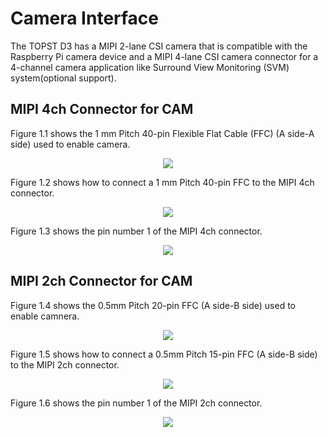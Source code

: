 <h1>
  Camera Interface
</h1>

The TOPST D3 has a MIPI 2-lane CSI camera that is compatible with the Raspberry Pi camera device and a MIPI 4-lane CSI camera connector for a 4-channel camera application like Surround View Monitoring (SVM) system(optional support).  


## MIPI 4ch Connector for CAM  

Figure 1.1 shows the 1 mm Pitch 40-pin Flexible Flat Cable (FFC) (A side-A side) used to enable camera.  
<p align="center"><img src="https://github.com/Topst-Dev/Documentation/assets/161264431/75f14ff9-1bf1-4ca9-9daa-7f837e758307"></p>  

Figure 1.2 shows how to connect a 1 mm Pitch 40-pin FFC to the MIPI 4ch connector.  
<p align="center"><img src="https://github.com/Topst-Dev/Documentation/assets/161264431/e9a9e2b5-b6e3-4b69-84eb-89d42f92864a"></p>  

Figure 1.3 shows the pin number 1 of the MIPI 4ch connector.  
<p align="center"><img src="https://github.com/Topst-Dev/Documentation/assets/161264431/fbb93213-d9e8-45cb-9603-b80537ec528c"></p>  


## MIPI 2ch Connector for CAM  

Figure 1.4 shows the 0.5mm Pitch 20-pin FFC (A side-B side) used to enable camnera.  
<p align="center"><img src="https://github.com/Topst-Dev/Documentation/assets/161264431/d7b071d2-8110-4be5-9df0-a733a271a507"></p>  

Figure 1.5 shows how to connect a 0.5mm Pitch 15-pin FFC (A side-B side) to the MIPI 2ch connector.  
<p align="center"><img src="https://github.com/Topst-Dev/Documentation/assets/161264431/01f1e1e4-9d8a-4bb0-be0e-bef5d71013c0"></p>  

Figure 1.6 shows the pin number 1 of the MIPI 2ch connector.  
<p align="center"><img src="https://github.com/Topst-Dev/Documentation/assets/161264431/5be833fb-0b07-40f0-80f6-750c063a1259"></p>  




